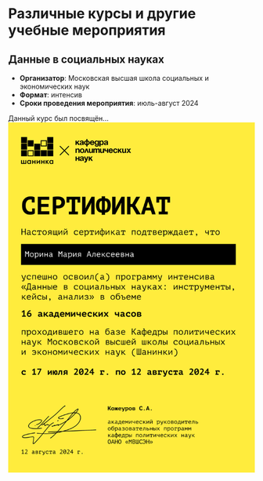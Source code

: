 # Различные курсы и другие учебные мероприятия
## Данные в социальных науках
- **Организатор**: Московская высшая школа социальных и экономических наук
- **Формат**: интенсив
- **Сроки проведения мероприятия**: июль-август 2024    

Данный курс был посвящён...
<img src="/Морина_Данные_в_социальных_науках.png" alt="Сертификат" width="800">
